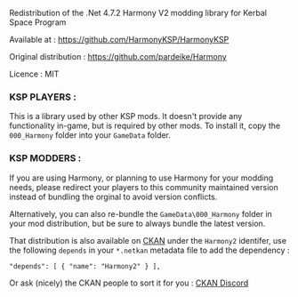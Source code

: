 Redistribution of the .Net 4.7.2 Harmony V2 modding library for Kerbal Space Program

Available at : https://github.com/HarmonyKSP/HarmonyKSP

Original distribution : https://github.com/pardeike/Harmony

Licence : MIT

### KSP PLAYERS :
This is a library used by other KSP mods. It doesn't provide any functionality in-game, but is required by other mods.
To install it, copy the `000_Harmony` folder into your `GameData` folder.

### KSP MODDERS :
If you are using Harmony, or planning to use Harmony for your modding needs, please redirect your players to this community maintained version instead of bundling the orginal to avoid version conflicts.

Alternatively, you can also re-bundle the `GameData\000_Harmony` folder in your mod distribution, but be sure to always bundle the latest version.

That distribution is also available on [CKAN](https://github.com/KSP-CKAN/NetKAN/blob/master/NetKAN/Harmony2.netkan) under the `Harmony2` identifer, use the following `depends` in your `*.netkan` metadata file to add the dependency :
```
"depends": [ { "name": "Harmony2" } ],
```
Or ask (nicely) the CKAN people to sort it for you : [CKAN Discord](https://discord.gg/Mb4nXQD) 
